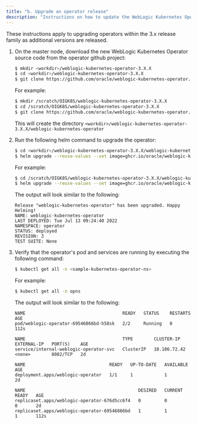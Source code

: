 ```yaml
---
title: "b. Upgrade an operator release"
description: "Instructions on how to update the WebLogic Kubernetes Operator version."
---
```


These instructions apply to upgrading operators within the 3.x release family as additional versions are released.

1. On the master node, download the new WebLogic Kubernetes Operator source code from the operator github project:

   ```bash
   $ mkdir <workdir>/weblogic-kubernetes-operator-3.X.X
   $ cd <workdir>/weblogic-kubernetes-operator-3.X.X
   $ git clone https://github.com/oracle/weblogic-kubernetes-operator.git --branch v3.X.X 
   ```
   
   For example:

   ```bash
   $ mkdir /scratch/OIGK8S/weblogic-kubernetes-operator-3.X.X
   $ cd /scratch/OIGK8S/weblogic-kubernetes-operator-3.X.X
   $ git clone https://github.com/oracle/weblogic-kubernetes-operator.git --branch v3.X.X  
   ```

   This will create the directory `<workdir>/weblogic-kubernetes-operator-3.X.X/weblogic-kubernetes-operator`
   
1. Run the following helm command to upgrade the operator:   
  
   ```bash
   $ cd <workdir>/weblogic-kubernetes-operator-3.X.X/weblogic-kubernetes-operator
   $ helm upgrade --reuse-values --set image=ghcr.io/oracle/weblogic-kubernetes-operator:3.X.X --namespace <sample-kubernetes-operator-ns> --wait weblogic-kubernetes-operator kubernetes/charts/weblogic-operator
   ```
  
   For example:
  
   ```bash
   $ cd /scratch/OIGK8S/weblogic-kubernetes-operator-3.X.X/weblogic-kubernetes-operator
   $ helm upgrade --reuse-values --set image=ghcr.io/oracle/weblogic-kubernetes-operator:3.X.X --namespace operator --wait weblogic-kubernetes-operator kubernetes/charts/weblogic-operator
   ```


   The output will look similar to the following:
   
   ```
   Release "weblogic-kubernetes-operator" has been upgraded. Happy Helming!
   NAME: weblogic-kubernetes-operator
   LAST DEPLOYED: Tue Jul 13 09:24:40 2022
   NAMESPACE: operator
   STATUS: deployed
   REVISION: 3
   TEST SUITE: None
   ```
   
1. Verify that the operator's pod and services are running by executing the following command:

   ```bash
   $ kubectl get all -n <sample-kubernetes-operator-ns>
   ```

   For example:

   ```bash
   $ kubectl get all -n opns
   ```
	
   The output will look similar to the following:
	
   ```
   NAME                                     READY   STATUS    RESTARTS   AGE
   pod/weblogic-operator-69546866bd-h58sk   2/2     Running   0          112s

   NAME                                     TYPE        CLUSTER-IP     EXTERNAL-IP   PORT(S)    AGE
   service/internal-weblogic-operator-svc   ClusterIP   10.106.72.42   <none>        8082/TCP   2d

   NAME                                READY   UP-TO-DATE   AVAILABLE   AGE
   deployment.apps/weblogic-operator   1/1     1            1           2d

   NAME                                           DESIRED   CURRENT   READY   AGE
   replicaset.apps/weblogic-operator-676d5cc6f4   0         0         0       2d
   replicaset.apps/weblogic-operator-69546866bd   1         1         1       112s
   ```